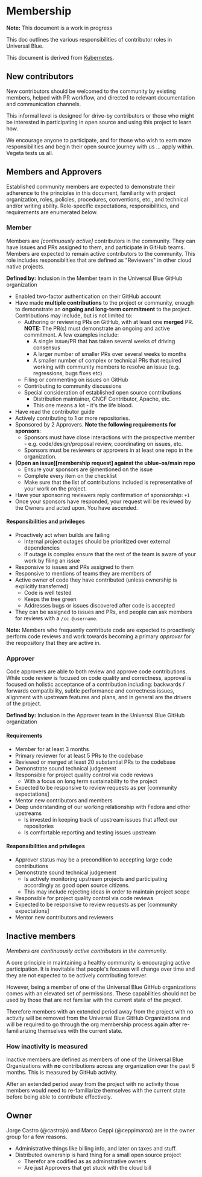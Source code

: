 # Membership

**Note:** This document is a work in progress

This doc outlines the various responsibilities of contributor roles in Universal Blue.

This document is derived from [Kubernetes](https://github.com/kubernetes/community/blob/master/community-membership.md). 

## New contributors

New contributors should be welcomed to the community by existing members,
helped with PR workflow, and directed to relevant documentation and
communication channels. 

This informal level is designed for drive-by contributors or those who might be 
interested in participating in open source and using this project to learn how.

We encourage anyone to participate, and for those who wish to earn more responsibilities 
and begin their open source journey with us ... apply within. Vegeta tests us all. 

## Members and Approvers

Established community members are expected to demonstrate their adherence to the
principles in this document, familiarity with project organization, roles,
policies, procedures, conventions, etc., and technical and/or writing ability.
Role-specific expectations, responsibilities, and requirements are enumerated
below.
 
### Member

Members are *[continuously active]* contributors in the community. They can have
issues and PRs assigned to them, and participate in GitHub teams. Members are expected to
remain active contributors to the community. This role includes responsiblities 
that are defined as "Reviewers" in other cloud native projects. 

**Defined by:** Inclusion in the Member team in the Universal Blue GitHub organization

- Enabled two-factor authentication on their GitHub account
- Have made **multiple contributions** to the project or community, enough to
  demonstrate an **ongoing and long-term commitment** to the project.
  Contributions may include, but is not limited to:
    - Authoring or reviewing PRs on GitHub, with at least one **merged** PR.
      **NOTE:** The PR(s) must demonstrate an ongoing and active commitment.
      A few examples include:
      - A single issue/PR that has taken several weeks of driving consensus
      - A larger number of smaller PRs over several weeks to months
      - A smaller number of complex or technical PRs that required working with
        community members to resolve an issue (e.g. regressions, bugs fixes etc)
    - Filing or commenting on issues on GitHub
    - Contributing to community discussions
    - Special consideration of established open source contributions
      - Distribution maintainer, CNCF Contributor, Apache,  etc.
      - This one means a lot - it's the life blood.    
- Have read the contributor guide
- Actively contributing to 1 or more repositories.
- Sponsored by 2 Approvers. **Note the following requirements for sponsors**:
    - Sponsors must have close interactions with the prospective member - e.g. code/design/proposal review, coordinating
      on issues, etc.
    - Sponsors must be reviewers or approvers in at least one repo in the organization.
- **[Open an issue][membership request] against the ublue-os/main repo**
   - Ensure your sponsors are @mentioned on the issue
   - Complete every item on the checklist
   - Make sure that the list of contributions included is representative of your work on the project.
- Have your sponsoring reviewers reply confirmation of sponsorship: `+1`
- Once your sponsors have responded, your request will be reviewed by the Owners and acted upon. You have ascended.

#### Responsibilities and privileges

- Proactively act when builds are failing
  - Internal project outages should be prioritized over external dependencies
  - If outage is complex ensure that the rest of the team is aware of your work by filing an issue
- Responsive to issues and PRs assigned to them
- Responsive to mentions of teams they are members of
- Active owner of code they have contributed (unless ownership is explicitly transferred)
  - Code is well tested
  - Keeps the tree green
  - Addresses bugs or issues discovered after code is accepted
- They can be assigned to issues and PRs, and people can ask members for reviews with a `/cc @username`.

**Note:** Members who frequently contribute code are expected to proactively
perform code reviews and work towards becoming a primary *approver* for the
reopository that they are active in.

### Approver

Code approvers are able to both review and approve code contributions.  While
code review is focused on code quality and correctness, approval is focused on
holistic acceptance of a contribution including: backwards / forwards
compatibility, subtle performance and correctness issues, alignment with upstream 
features and plans, and in general are the drivers of the project.  

**Defined by:** Inclusion in the Approver team in the Universal Blue GitHub organization

#### Requirements

- Member for at least 3 months
- Primary reviewer for at least 5 PRs to the codebase
- Reviewed or merged at least 20 substantial PRs to the codebase 
- Demonstrate sound technical judgement
- Responsible for project quality control via code reviews
  - With a focus on long term sustainability to the project
- Expected to be responsive to review requests as per [community expectations]
- Mentor new contributors and members
- Deep understanding of our working relationship with Fedora and other upstreams
  - Is invested in keeping track of upstream issues that affect our repositories
  - Is comfortable reporting and testing issues upstream
  
#### Responsibilities and privileges

- Approver status may be a precondition to accepting large code contributions
- Demonstrate sound technical judgement
  - Is actively monitoring upstream projects and participating accordingly as good open source citizens.
  - This may include rejecting ideas in order to maintain project scope
- Responsible for project quality control via code reviews
- Expected to be responsive to review requests as per [community expectations]
- Mentor new contributors and reviewers

## Inactive members

_Members are continuously active contributors in the community._

A core principle in maintaining a healthy community is encouraging active
participation. It is inevitable that people's focuses will change over time and
they are not expected to be actively contributing forever.

However, being a member of one of the Universal Blue GitHub organizations comes with
an elevated set of permissions. These capabilities should not be used by those
that are not familiar with the current state of the project.

Therefore members with an extended period away from the project with no activity
will be removed from the Universal Blue GitHub Organizations and will be required to
go through the org membership process again after re-familiarizing themselves
with the current state.

### How inactivity is measured

Inactive members are defined as members of one of the Universal Blue Organizations
with **no** contributions across any organization over the past 6 months. This is
measured by GitHub activity.

After an extended period away from the project with no activity
those members would need to re-familiarize themselves with the current state
before being able to contribute effectively.


## Owner

Jorge Castro (@castrojo) and Marco Ceppi (@ceppimarco) are in the owner group for a few reasons.

- Administrative things like billing info, and later on taxes and stuff.
- Distributed ownership is hard thing for a small open source project
  - Therefor are codified as as adminstrative owners
  - Are just Approvers that get stuck with the cloud bill


[contributor guide]: /contributors/guide/README.md
